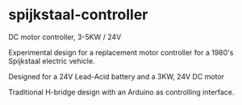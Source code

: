 # spijkstaal-controller
DC motor controller, 3-5KW / 24V

Experimental design for a replacement motor controller for a 1980's Spijkstaal electric vehicle.

Designed for a 24V Lead-Acid battery and a 3KW, 24V DC motor

Traditional H-bridge design with an Arduino as controlling interface.
